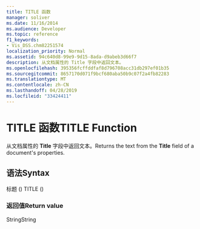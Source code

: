 ```yaml
---
title: TITLE 函数
manager: soliver
ms.date: 11/16/2014
ms.audience: Developer
ms.topic: reference
f1_keywords:
- Vis_DSS.chm82251574
localization_priority: Normal
ms.assetid: 94c640d8-99e9-9d15-8ada-d9abeb3d66f7
description: 从文档属性的 Title 字段中返回文本。
ms.openlocfilehash: 395356fcffddfaf8d796708acc31db297ef01b35
ms.sourcegitcommit: 8657170d071f9bcf680aba50b9c07f2a4fb82283
ms.translationtype: MT
ms.contentlocale: zh-CN
ms.lasthandoff: 04/28/2019
ms.locfileid: "33424411"
---
```

# <a name="title-function"></a><span data-ttu-id="ab5d8-103">TITLE 函数</span><span class="sxs-lookup"><span data-stu-id="ab5d8-103">TITLE Function</span></span>

<span data-ttu-id="ab5d8-104">从文档属性的 **Title** 字段中返回文本。</span><span class="sxs-lookup"><span data-stu-id="ab5d8-104">Returns the text from the **Title** field of a document's properties.</span></span> 
  
## <a name="syntax"></a><span data-ttu-id="ab5d8-105">语法</span><span class="sxs-lookup"><span data-stu-id="ab5d8-105">Syntax</span></span>

<span data-ttu-id="ab5d8-106">标题 () </span><span class="sxs-lookup"><span data-stu-id="ab5d8-106">TITLE ()</span></span>
  
### <a name="return-value"></a><span data-ttu-id="ab5d8-107">返回值</span><span class="sxs-lookup"><span data-stu-id="ab5d8-107">Return value</span></span>

<span data-ttu-id="ab5d8-108">String</span><span class="sxs-lookup"><span data-stu-id="ab5d8-108">String</span></span>
  

